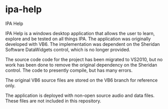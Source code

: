 # ipa-help
IPA Help

IPA Help is a windows desktop application that allows the user to learn, explore and be tested on all things IPA.
The application was originally developed with VB6.  The implementation was dependent on the Sheridan Software DataWidgets control, which is no longer provided.  

The source code code for the project has been migrated to VS2010, but no work has been done to remove the original dependency on the Sheridan control.  The code to presently compile, but has many errors.

The original VB6 source files are stored on the VB6 branch for reference only.

The application is deployed with non-open source audio and data files.  These files are not included in this repository.

